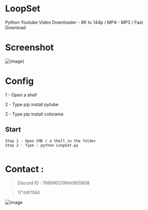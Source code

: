 # LoopSet
Python Youtube Video Downloader - 8K to 144p / MP4 - MP3 / Fast Download

# Screenshot

![image](https://user-images.githubusercontent.com/93615583/213894789-000a3fcd-ee53-4371-8710-d1691b0e8a28.png))

# Config

1 - Open a shell

2 - Type pip install pytube

2 - Type pip install colorama

## Start 
```
Step 1 - Open CMD / a Shell in the folder
Step 2 - Type : python LoopSet.py


```



# Contact : 
> Discord ID : 766990219940855808

> 17'🤓#7064                      



![image](https://media.discordapp.net/attachments/945746542424387615/945778865727479958/20220205_130153.gif)
